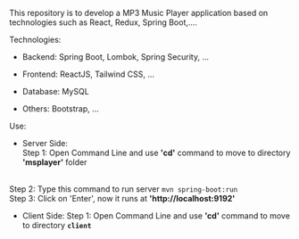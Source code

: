 This repository is to develop a MP3 Music Player application based on technologies such as React, Redux, Spring Boot,....


Technologies:
- Backend: Spring Boot, Lombok, Spring Security, ...

- Frontend: ReactJS, Tailwind CSS, ...

- Database: MySQL

- Others: Bootstrap, ...


Use:
- Server Side:<br>
Step 1: Open Command Line and use <b>'cd'</b> command to move to directory <b>'msplayer'</b> folder
<br>
Step 2: Type this command to run server
<code>mvn spring-boot:run</code>
<br>
Step 3: Click on 'Enter', now it runs at <b>'http://localhost:9192'</b>

- Client Side:
Step 1: Open Command Line and use <b>'cd'</b> command to move to directory <b>`client`</b>
